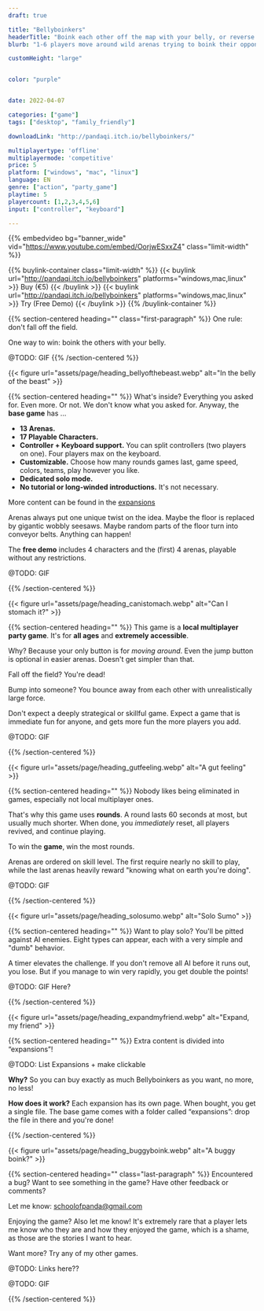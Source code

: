 ```yaml
---
draft: true

title: "Bellyboinkers"
headerTitle: "Boink each other off the map with your belly, or reverse boink yourself trying."
blurb: "1-6 players move around wild arenas trying to boink their opponents off the map with their considerable belly."

customHeight: "large"


color: "purple"


date: 2022-04-07

categories: ["game"]
tags: ["desktop", "family_friendly"]

downloadLink: "http://pandaqi.itch.io/bellyboinkers/"

multiplayertype: 'offline'
multiplayermode: 'competitive'
price: 5
platform: ["windows", "mac", "linux"]
language: EN
genre: ["action", "party_game"]
playtime: 5
playercount: [1,2,3,4,5,6]
input: ["controller", "keyboard"]

---
```


{{% embedvideo bg="banner_wide" vid="https://www.youtube.com/embed/OorjwESxxZ4" class="limit-width" %}}

{{% buylink-container class="limit-width" %}}
	{{< buylink url="http://pandaqi.itch.io/bellyboinkers" platforms="windows,mac,linux" >}} 
		Buy (&euro;5)
	{{< /buylink >}}
	{{< buylink url="http://pandaqi.itch.io/bellyboinkers" platforms="windows,mac,linux" >}} 
		Try (Free Demo)
	{{< /buylink >}}
{{% /buylink-container %}}

{{% section-centered heading="" class="first-paragraph" %}}
<span class="one-rule">One rule:</span> don't fall off the field. 

<span class="one-objective">One way to win:</span> boink the others with your belly.

@TODO: GIF
{{% /section-centered %}}

<!-- Belly of the Beast -->
<div class="image-as-heading">
	{{< figure url="assets/page/heading_bellyofthebeast.webp" alt="In the belly of the beast" >}}
</div>

{{% section-centered heading="" %}}
What's inside? Everything you asked for. Even more. Or not. We don't know what you asked for. Anyway, the **base game** has ...

* **13 Arenas.**
* **17 Playable Characters.**
* **Controller + Keyboard support.** You can split controllers (two players on one). Four players max on the keyboard.
* **Customizable.** Choose how many rounds games last, game speed, colors, teams, play however you like.
* **Dedicated solo mode.**
* **No tutorial or long-winded introductions.** It's not necessary.

More content can be found in the [expansions](#expansions)

Arenas always put one unique twist on the idea. Maybe the floor is replaced by gigantic wobbly seesaws. Maybe random parts of the floor turn into conveyor belts. Anything can happen!

The **free demo** includes 4 characters and the (first) 4 arenas, playable without any restrictions.

@TODO: GIF

{{% /section-centered %}}

<!-- Can I stomach it? -->
<div class="image-as-heading">
	{{< figure url="assets/page/heading_canistomach.webp" alt="Can I stomach it?" >}}
</div>

{{% section-centered heading="" %}}
This game is a **local multiplayer party game**. It's for **all ages** and **extremely accessible**.

Why? Because your only button is for _moving around_. Even the jump button is optional in easier arenas. Doesn't get simpler than that.

Fall off the field? You're dead!

Bump into someone? You bounce away from each other with unrealistically large force.

Don't expect a deeply strategical or skillful game. Expect a game that is immediate fun for anyone, and gets more fun the more players you add.

@TODO: GIF

{{% /section-centered %}}

<!-- A gut feeling -->
<div class="image-as-heading">
	{{< figure url="assets/page/heading_gutfeeling.webp" alt="A gut feeling" >}}
</div>

{{% section-centered heading="" %}}
Nobody likes being eliminated in games, especially not local multiplayer ones.

That's why this game uses **rounds**. A round lasts 60 seconds at most, but usually much shorter. When done, you _immediately_ reset, all players revived, and continue playing.

To win the **game**, win the most rounds.

Arenas are ordered on skill level. The first require nearly no skill to play, while the last arenas heavily reward "knowing what on earth you're doing".

@TODO: GIF

{{% /section-centered %}}

<!-- Solo Sumo -->
<div class="image-as-heading">
	{{< figure url="assets/page/heading_solosumo.webp" alt="Solo Sumo" >}}
</div>

{{% section-centered heading="" %}}
Want to play solo? You'll be pitted against AI enemies. Eight types can appear, each with a very simple and "dumb" behavior.

A timer elevates the challenge. If you don't remove all AI before it runs out, you lose. But if you manage to win very rapidly, you get double the points!

@TODO: GIF Here?

{{% /section-centered %}}

<!-- Expand, my friend -->
<div class="image-as-heading">
	<a name="expansions" style="display:block;"></a>
	{{< figure url="assets/page/heading_expandmyfriend.webp" alt="Expand, my friend" >}}
</div>

{{% section-centered heading="" %}}
Extra content is divided into “expansions”!

@TODO: List Expansions + make clickable

**Why?** So you can buy exactly as much Bellyboinkers as you want, no more, no less!

**How does it work?** Each expansion has its own page. When bought, you get a single file. The base game comes with a folder called “expansions”: drop the file in there and you're done!

{{% /section-centered %}}

<!-- A buggy boink? -->
<div class="image-as-heading">
	{{< figure url="assets/page/heading_buggyboink.webp" alt="A buggy boink?" >}}
</div>

{{% section-centered heading="" class="last-paragraph" %}}
Encountered a bug? Want to see something in the game? Have other feedback or comments?

Let me know: [schoolofpanda@gmail.com](mailto:schoolofpanda@gmail.com)

Enjoying the game? Also let me know! It's extremely rare that a player lets me know who they are and how they enjoyed the game, which is a shame, as those are the stories I want to hear.

Want more? Try any of my other games.

@TODO: Links here??

@TODO: GIF

{{% /section-centered %}}